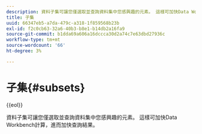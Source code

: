 ```yaml
---
description: 資料子集可讓您僅選取並查詢資料集中您感興趣的元素。 這樣可加快Data Workbench計算，進而加快查詢結果。
title: 子集
uuid: 66347eb5-a7da-479c-a318-1f859568b23b
exl-id: f2c0cb63-32a6-40b3-b8e1-b14db2a16fa9
source-git-commit: b1dda69a606a16dccca30d2a74c7e63dbd27936c
workflow-type: tm+mt
source-wordcount: '66'
ht-degree: 3%

---
```


# 子集{#subsets}

{{eol}}

資料子集可讓您僅選取並查詢資料集中您感興趣的元素。 這樣可加快Data Workbench計算，進而加快查詢結果。
